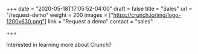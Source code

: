 +++
date = "2020-05-18T17:05:52-04:00"
draft = false
title = "Sales"
url = "/request-demo"
weight = 200
images = ["https://crunch.io/img/logo-1200x630.png"]
link = "Request a demo"
contact = "sales"

+++

Interested in learning more about Crunch?
